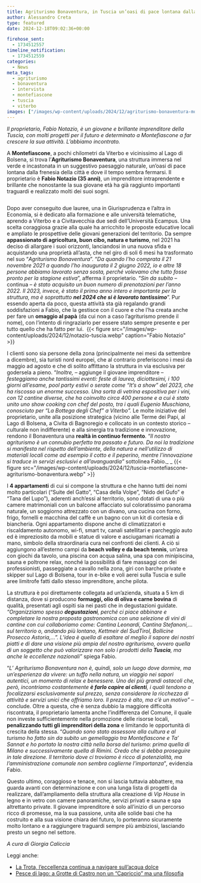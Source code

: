```yaml
---
title: Agriturismo Bonaventura, in Tuscia un’oasi di pace lontana dalla frenesia della città
author: Alessandro Creta
type: featured
date: 2024-12-18T09:02:36+00:00

firehose_sent:
  - 1734512557
timeline_notification:
  - 1734512559
categories:
  - News
meta_tags:
  - agriturismo
  - bonaventura
  - intervista
  - montefiascone
  - tuscia
  - viterbo
images: ["/images/wp-content/uploads/2024/12/agriturismo-bonaventura-montefiascone-tuscia-notazio.webp"]
---
```

  
_Il proprietario, Fabio Notazio, è un giovane e brillante imprenditore della Tuscia, con molti progetti per il futuro e determinato a Montefiascone a far crescere la sua attività. L&#8217;abbiamo incontrato._

A **Montefiascone**, a pochi chilometri da Viterbo e vicinissimo al Lago di Bolsena, si trova l’**Agriturismo Bonaventura**, una struttura immersa nel verde e incastonata in un suggestivo paesaggio naturale, un’oasi di pace lontana dalla frenesia della città e dove il tempo sembra fermarsi. Il proprietario è **Fabio Notazio (35 anni)**, un imprenditore intraprendente e brillante che nonostante la sua giovane età ha già raggiunto importanti traguardi e realizzato molti dei suoi sogni.

<img src="/images/wp-content/uploads/2024/12/notazione-agriturismo-bonaventura-tuscia-viterbo.webp?w=1024" alt=""> 

Dopo aver conseguito due lauree, una in Giurisprudenza e l’altra in Economia, si è dedicato alla formazione e alle università telematiche, aprendo a Viterbo e a Civitavecchia due sedi dell’Università Ecampus. Una scelta coraggiosa grazie alla quale ha arricchito le proposte educative locali e ampliato le prospettive delle giovani generazioni del territorio. Da sempre **appassionato di agricoltura, buon cibo, natura e turismo**, nel 2021 ha deciso di allargare i suoi orizzonti, lanciandosi in una nuova sfida e acquistando una proprietà all’asta, che nel giro di soli 6 mesi ha trasformato nel suo “_Agriturismo Bonaventura_”. “_Da quando l’ho comprata il 21 novembre 2021 a quando l’ho inaugurata il 2 giugno 2022, io e altre 18 persone abbiamo lavorato senza sosta, perché volevamo che tutto fosse pronto per la stagione estiva_”, afferma il proprietario. “_Sin da subito –_ continua _– è stato acquisito un buon numero di prenotazioni per l’anno 2022. Il 2023, invece, è stato il primo anno intero e importante per la struttura, ma è soprattutto **nel 2024 che si è lavorato tantissimo**_”. Pur essendo aperta da poco, questa attività sta già regalando grandi soddisfazioni a Fabio, che la gestisce con il cuore e che l’ha creata anche per fare un **omaggio al papà** (da cui non a caso l’agriturismo prende il nome), con l’intento di ringraziarlo per essere stato sempre presente e per tutto quello che ha fatto per lui. 
{{< figure src="/images/wp-content/uploads/2024/12/notazio-tuscia.webp" caption="Fabio Notazio" >}}
 

I clienti sono sia persone della zona (principalmente nei mesi da settembre a dicembre), sia turisti nord europei, che al contrario preferiscono i mesi da maggio ad agosto e che di solito affittano la struttura in via esclusiva per godersela a pieno. “_Inoltre, –_ aggiunge il giovane imprenditore _– festeggiamo anche tantissimi eventi: feste di laurea, diciottesimi, i 100 giorni all’esame, pool party estivi o serate come “It’s a show” del 2023, che ha riscosso un enorme successo. Una sorta di vetrina espositiva per i vini, con 12 cantine diverse, che ha coinvolto circa 400 persone e a cui è stato unito uno show cooking con chef del posto, tra i quali Eugenio Muschiano, conosciuto per “La Bottega degli Chef” a Viterbo”._ Le molte iniziative del proprietario, unite alla posizione strategica (vicino alle Terme dei Papi, al Lago di Bolsena, a Civita di Bagnoregio e collocato in un contesto storico – culturale non indifferente) e alla sinergia tra tradizione e innovazione, rendono il Bonaventura una **realtà in continuo fermento**. “_Il nostro agriturismo è un connubio perfetto tra passato e futuro. Da noi la tradizione si manifesta nel rispetto dell’ambiente, della natura e nell’utilizzo di materiali locali come ad esempio il cotto e il peperino, mentre l’innovazione si traduce in servizi esclusivi e all’avanguardia”_ sottolinea Fabio._ _
{{< figure src="/images/wp-content/uploads/2024/12/tuscia-montefiascone-agriturismo-bonaventura.webp" >}}
 

I **4 appartamenti** di cui si compone la struttura e che hanno tutti dei nomi molto particolari (“Suite del Gatto”, “Casa della Volpe”, “Nido del Gufo” e “Tana del Lupo”), aderenti anch’essi al territorio, sono dotati di una o più camere matrimoniali con un balcone affacciato sul coloratissimo panorama naturale, un soggiorno attrezzato con un divano, una cucina con forno, frigo, fornelli e macchina del caffè e un bagno con un kit di cortesia e di biancheria. Ogni appartamento dispone anche di climatizzatori e riscaldamento autonomo, wi-fi, smart tv, canali satellitari e parcheggio auto ed è impreziosito da mobili e statue di valore e asciugamani ricamati a mano, simbolo della straordinaria cura nei confronti dei clienti. A ciò si aggiungono all’esterno campi da **beach volley e da beach tennis**, un’area con giochi da tavolo, una piscina con acqua salina, una spa con minipiscina, sauna e poltrone relax, nonché la possibilità di fare massaggi con dei professionisti, passeggiate a cavallo nella zona, giri con barche private e skipper sul Lago di Bolsena, tour in e-bike e voli aerei sulla Tuscia e sulle aree limitrofe fatti dallo stesso imprenditore, anche pilota. 

La struttura è poi direttamente collegata ad un’azienda, situata a 5 km di distanza, dove si producono **formaggi, olio di oliva e carne bovina** di qualità, presentati agli ospiti sia nei pasti che in degustazioni guidate. _“Organizziamo spesso **degustazioni**, perché ci piace abbinare e completare la nostra proposta gastronomica con una selezione di vini di cantine con cui collaboriamo come: Cantina Leonardi, Cantina Stefanoni,… sul territorio o, andando più lontano, Kettmeir del SudTirol, Bollicine Prosecco Astoria,…”. L’idea è quella di esaltare al meglio il sapore dei nostri piatti e di dare una visione più ampia del nostro agriturismo, ovvero quella di un soggetto che può valorizzare non solo i prodotti della **Tuscia**, ma anche le eccellenze nazionali”_ spiega Fabio. 

“_L’ Agriturismo Bonaventura non è, quindi, solo un luogo dove dormire, ma un’esperienza da vivere: un tuffo nella natura, un viaggio nei sapori autentici, un momento di relax e benessere. Uno dei più grandi ostacoli che, però, incontriamo costantemente **è farlo capire ai clienti**, i quali tendono a focalizzarsi esclusivamente sul prezzo, senza considerare la ricchezza di attività e servizi unici che offriamo loro. Il prezzo è alto, ma c’è un motivo” –_ conclude. Oltre a questa, che è senza dubbio la maggiore difficoltà riscontrata, il proprietario lamenta anche l’indifferenza del Comune, il quale non investe sufficientemente nella promozione delle risorse locali, **penalizzando tutti gli imprenditori della zona** e limitando le opportunità di crescita della stessa. “_Quando sono stato assessore alla cultura e al turismo ho fatto sin da subito un gemellaggio tra Montefiascone e Ta’ Sannat e ho portato la nostra città nella borsa del turismo: prima quella di Milano e successivamente quella di Rimini. Credo che si debba proseguire in tale direzione. Il territorio dove ci troviamo è ricco di potenzialità, ma l’amministrazione comunale non sembra coglierne l’importanza_”_,_ evidenzia Fabio.  

Questo ultimo, coraggioso e tenace, non si lascia tuttavia abbattere, ma guarda avanti con determinazione e con una lunga lista di progetti da realizzare, dall’ampliamento della struttura alla creazione di _Vip House_ in legno e in vetro con camere panoramiche, servizi privati e sauna e spa altrettanto private. Il giovane imprenditore è solo all’inizio di un percorso ricco di promesse, ma la sua passione, unita alle solide basi che ha costruito e alla sua visione chiara del futuro, lo porteranno sicuramente molto lontano e a raggiungere traguardi sempre più ambiziosi, lasciando presto un segno nel settore.&nbsp;

_A cura di Giorgia Caliccia_

Leggi anche:

<ul class="wp-block-list">
  <li>
    <a href="https://aleepepecom.wordpress.com/2024/12/10/la-trota-leccellenza-naviga-sullacqua-dolce-a-rivodutri-non-si-ferma-il-viaggio-di-gusto/" target="_blank" rel="noreferrer noopener">La Trota, l&#8217;eccellenza continua a navigare sull&#8217;acqua dolce</a>
  </li>
  <li>
    <a href="https://aleepepecom.wordpress.com/2024/12/09/pesce-di-lago-a-grotte-di-castro-piu-che-un-capriccio-e-una-filosofia/" target="_blank" rel="noreferrer noopener">Pesce di lago: a Grotte di Castro non un &#8220;Capriccio&#8221; ma una filosofia</a>
  </li>
</ul>